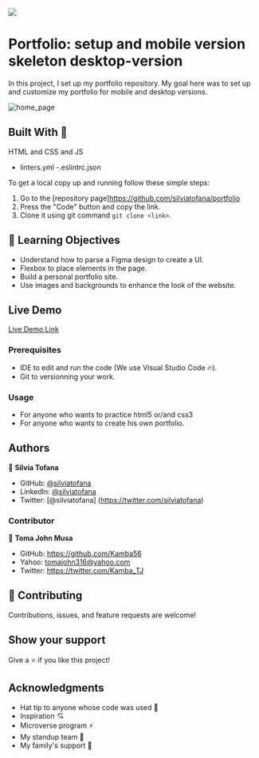 ![](https://img.shields.io/badge/Microverse-blueviolet)

# Portfolio: setup and mobile version skeleton desktop-version

In this project, I set up my portfolio repository. My goal here was to set up and customize my portfolio for mobile and desktop versions.

![home_page](https://github.com/silviatofana/desktop-ersion/blob/work_about_myself/images/screenshot_home_page.png)

## Built With 🔨
 HTML and CSS and JS
 - linters.yml
 -.eslintrc.json

To get a local copy up and running follow these simple steps:
1. Go to the [repository page]https://github.com/silviatofana/portfolio
2. Press the "Code" button and copy the link.
3. Clone it using git command `git clone <link>`.

## :blue_book: Learning Objectives

- Understand how to parse a Figma design to create a UI.
- Flexbox to place elements in the page.
- Build a personal portfolio site.
- Use images and backgrounds to enhance the look of the website.

## Live Demo

[Live Demo Link](https://silviatofana.github.io/portfolio/)


### Prerequisites

- IDE to edit and run the code (We use Visual Studio Code 🔥).
- Git to versionning your work.


### Usage

- For anyone who wants to practice html5 or/and css3
- For anyone who wants to create his own portfolio.


## Authors

👤 **Silvia Tofana**

- GitHub: [@silviatofana](https://github.com/silviatofana)
- LinkedIn: [@silviatofana](www.linkedin.com/in/silvia-tofana-10b852186)
- Twitter: [@silviatofana] (https://twitter.com/silviatofana)

### Contributor
👤 **Toma John Musa**
- GitHub: https://github.com/Kamba56
- Yahoo: tomajohn316@yahoo.com
- Twitter: https://twitter.com/Kamba_TJ
## 🤝 Contributing

Contributions, issues, and feature requests are welcome!



## Show your support

Give a ⭐️ if you like this project!


## Acknowledgments

- Hat tip to anyone whose code was used 🔰
- Inspiration 💘
- Microverse program ⚡
- My standup team 🏹
- My family's support 🙌
